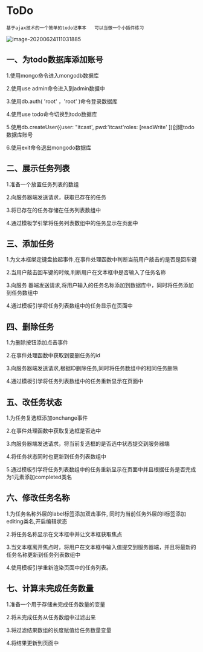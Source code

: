 # ToDo
    基于ajax技术的一个简单的todo记事本   可以当做一个小插件练习

![image-20200624111031885](C:\Users\15650\AppData\Roaming\Typora\typora-user-images\image-20200624111031885.png)

## 一、为todo数据库添加账号

1.使用mongo命令进入mongodb数据库

2.使用use admin命令进入到admin数据中

3.使用db.auth( 'root' ，'root' )命令登录数据库

4.使用use todo命令切换到todo数据库

5.使用db.createUser({user: "itcast', pwd:'itcast'roles: [readWrite' ])创建todo数据库账号

6.使用exit命令退出mongodo数据库

## 二、展示任务列表

1.准备一个放置任务列表的数组

2.向服务器端发送请求，获取已存在的任务

3.将已存在的任务存储在任务列表数组中

4.通过模板学引擎将任务列表数组中的任务显示在页面中

## 三、添加任务

1.为文本框绑定键盘抬起事件,在事件处理函数中判断当前用户敲击的是否是回车键

2.当用户敲击回车键的时候,判断用户在文本框中是否输入了任务名称

3.向服务 器端发送请求,将用户输入的任务名称添加到数据库中，同时将任务添加到任务数组中

4.通过模板引学将任务列表数组中的任务显示在页面中

## 四、删除任务

1.为删除按钮添加点击事件

2.在事件处理函数中获取到要删任务的id

3.向服务器端发送请求,根据ID删除任务,同时将任务数组中的相同任务删除

4.通过模板引学将任务列表数组中的任务重新显示在页面中

## 五、改任务状态

1.为任务复选框添加onchange事件

2.在事件处理函数中获取复选框是否选中

3.向服务器端发送请求，将当前复选框的是否选中状态提交到服务器端

4.将任务状态同时也更新到任务列表数组中

5.通过模板引学将任务列表数组中的任务重新显示在页面中并且根据任务是否完成为1元素添加completed类名

## 六、修改任务名称

1.为任务名称外层的label标签添加双击事件, 同时为当前任务外层的li标签添加editing类名,开启编辑状态

2.将任务名称显示在文本框中并让文本框获取焦点

3.当文本框离开焦点时，将用户在文本框中输入值提交到服务器端，并且将最新的任务名称更新到任务列表数组中

4.使用模板引学重新渲染页面中的任务列表。

## 七、计算未完成任务数量

1.准备一个用于存储未完成任务数量的变量

2.将未完成任务从任务数组中过滤出来

3.将过滤结果数组的长度赋值给任务数量变量

4.将结果更新到页面中
